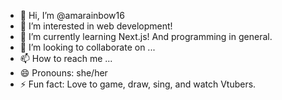 - 👋 Hi, I’m @amarainbow16
- 👀 I’m interested in web development!
- 🌱 I’m currently learning Next.js! And programming in general.
- 💞️ I’m looking to collaborate on ...
- 📫 How to reach me ...
- 😄 Pronouns: she/her
- ⚡ Fun fact: Love to game, draw, sing, and watch Vtubers.

<!---
amarainbow16/amarainbow16 is a ✨ special ✨ repository because its `README.md` (this file) appears on your GitHub profile.
You can click the Preview link to take a look at your changes.
--->

